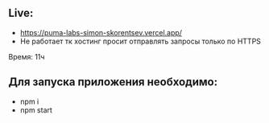 ## Live:
- https://puma-labs-simon-skorentsev.vercel.app/
- Не работает тк хостинг просит отправлять запросы только по HTTPS

Время: 11ч

## Для запуска приложения необходимо:
- npm i
- npm start
